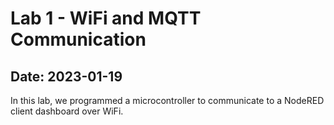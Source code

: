 <h1> Lab 1 - WiFi and MQTT Communication </h1>
<h2> Date: 2023-01-19 </h2>
In this lab, we programmed a microcontroller to communicate to a NodeRED client dashboard over WiFi.